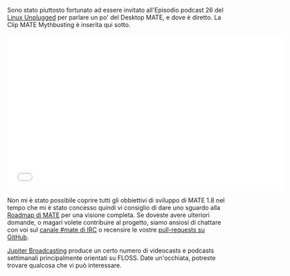 <!-- 
.. link: https://www.jupiterbroadcasting.com/50947/mate-mythbusting-lup-26/
.. description: 
.. tags: News
.. date: 2014/02/05 00:17:32
.. title: MATE Desktop Mythbusting
.. slug: 2014-02-05-mate-desktop-mythbusting
.. author: Martin Wimpress
-->

Sono stato piuttosto fortunato ad essere invitato all'Episodio podcast 26 del [Linux 
Unplugged](https://www.jupiterbroadcasting.com/show/linuxun/) per
parlare un po' del Desktop MATE, e dove è diretto.
La Clip MATE Mythbusting è inserita qui sotto.

<iframe width="640" height="360" src="//www.youtube.com/embed/sRNK9QnnvCo?start=603" frameborder="0" allowfullscreen></iframe>

Non mi è stato possibile coprire tutti gli obbiettivi di sviluppo di MATE 1.8 nel tempo
che mi è stato concesso quindi vi consiglio di dare uno sguardo alla [Roadmap di MATE](https://wiki.mate-desktop.org/#!pages/roadmap.md)
per una visione completa. Se doveste avere ulteriori domande, o magari
volete contribuire al progetto, siamo ansiosi di chattare con
voi sul [canale #mate di IRC](https://web.libera.chat/?#mate) o
recensire le vostre [pull-requests su GitHub](https://github.com/mate-desktop). 

[Jupiter Broadcasting](https://www.jupiterbroadcasting.com) produce un certo numero di 
videocasts e podcasts settimanali principalmente orientati su FLOSS. Date un'occhiata,
potreste trovare qualcosa che vi può interessare.
